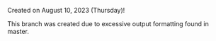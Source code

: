 Created on August 10, 2023 (Thursday)!

This branch was created due to excessive output formatting found in master. 
